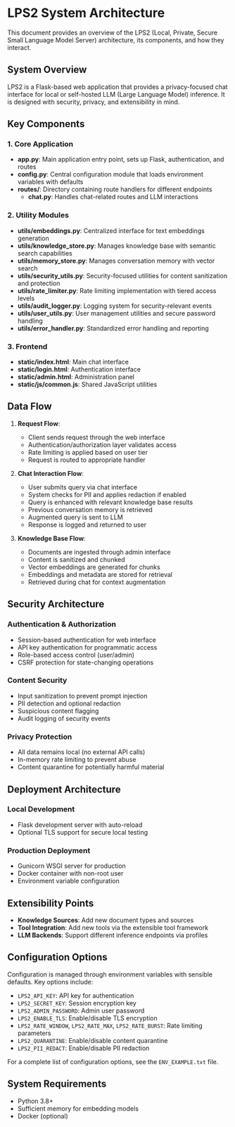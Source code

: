 # LPS2 System Architecture

This document provides an overview of the LPS2 (Local, Private, Secure Small Language Model Server) architecture, its components, and how they interact.

## System Overview

LPS2 is a Flask-based web application that provides a privacy-focused chat interface for local or self-hosted LLM (Large Language Model) inference. It is designed with security, privacy, and extensibility in mind.

## Key Components

### 1. Core Application

- **app.py**: Main application entry point, sets up Flask, authentication, and routes
- **config.py**: Central configuration module that loads environment variables with defaults
- **routes/**: Directory containing route handlers for different endpoints
  - **chat.py**: Handles chat-related routes and LLM interactions

### 2. Utility Modules

- **utils/embeddings.py**: Centralized interface for text embeddings generation
- **utils/knowledge_store.py**: Manages knowledge base with semantic search capabilities
- **utils/memory_store.py**: Manages conversation memory with vector search
- **utils/security_utils.py**: Security-focused utilities for content sanitization and protection
- **utils/rate_limiter.py**: Rate limiting implementation with tiered access levels
- **utils/audit_logger.py**: Logging system for security-relevant events
- **utils/user_utils.py**: User management utilities and secure password handling
- **utils/error_handler.py**: Standardized error handling and reporting

### 3. Frontend

- **static/index.html**: Main chat interface
- **static/login.html**: Authentication interface
- **static/admin.html**: Administration panel
- **static/js/common.js**: Shared JavaScript utilities

## Data Flow

1. **Request Flow**:
   - Client sends request through the web interface
   - Authentication/authorization layer validates access
   - Rate limiting is applied based on user tier
   - Request is routed to appropriate handler

2. **Chat Interaction Flow**:
   - User submits query via chat interface
   - System checks for PII and applies redaction if enabled
   - Query is enhanced with relevant knowledge base results
   - Previous conversation memory is retrieved
   - Augmented query is sent to LLM
   - Response is logged and returned to user

3. **Knowledge Base Flow**:
   - Documents are ingested through admin interface
   - Content is sanitized and chunked
   - Vector embeddings are generated for chunks
   - Embeddings and metadata are stored for retrieval
   - Retrieved during chat for context augmentation

## Security Architecture

### Authentication & Authorization

- Session-based authentication for web interface
- API key authentication for programmatic access
- Role-based access control (user/admin)
- CSRF protection for state-changing operations

### Content Security

- Input sanitization to prevent prompt injection
- PII detection and optional redaction
- Suspicious content flagging
- Audit logging of security events

### Privacy Protection

- All data remains local (no external API calls)
- In-memory rate limiting to prevent abuse
- Content quarantine for potentially harmful material

## Deployment Architecture

### Local Development

- Flask development server with auto-reload
- Optional TLS support for secure local testing

### Production Deployment

- Gunicorn WSGI server for production
- Docker container with non-root user
- Environment variable configuration

## Extensibility Points

- **Knowledge Sources**: Add new document types and sources
- **Tool Integration**: Add new tools via the extensible tool framework
- **LLM Backends**: Support different inference endpoints via profiles

## Configuration Options

Configuration is managed through environment variables with sensible defaults. Key options include:

- `LPS2_API_KEY`: API key for authentication
- `LPS2_SECRET_KEY`: Session encryption key
- `LPS2_ADMIN_PASSWORD`: Admin user password
- `LPS2_ENABLE_TLS`: Enable/disable TLS encryption
- `LPS2_RATE_WINDOW`, `LPS2_RATE_MAX`, `LPS2_RATE_BURST`: Rate limiting parameters
- `LPS2_QUARANTINE`: Enable/disable content quarantine
- `LPS2_PII_REDACT`: Enable/disable PII redaction

For a complete list of configuration options, see the `ENV_EXAMPLE.txt` file.

## System Requirements

- Python 3.8+
- Sufficient memory for embedding models
- Docker (optional)
